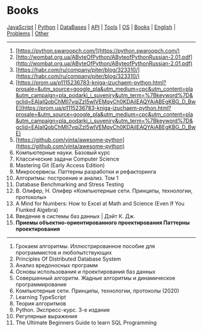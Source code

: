 # Books

[JavaScript](./javascript.md) | [Python](./python.md) | [DataBases](./databases.md) | [API](./api.md) | [Tools](./tools.md) | [OS](./os.md) | [Books](./books.md) | [English](./english.md) | [Problems](./problems.md) | [Other](./other.md)

---

1. [https://python.swaroopch.com/](https://python.swaroopch.com/)
1. [http://wombat.org.ua/AByteOfPython/AByteofPythonRussian-2.01.pdf](http://wombat.org.ua/AByteOfPython/AByteofPythonRussian-2.01.pdf)
1. [https://habr.com/ru/company/piter/blog/323310/](https://habr.com/ru/company/piter/blog/323310/)
1. [https://prom.ua/p1115236783-kniga-izuchaem-python.html?prosale=&utm_source=google_pla&utm_medium=cpc&utm_content=pla&utm_campaign=pla_podarki_i_suveniry&utm_term=%7Bkeyword%7D&gclid=EAIaIQobChMIl7vqjZzl5wIVEMqyCh0KDAiIEAQYAiABEgKBG_D_BwE](https://prom.ua/p1115236783-kniga-izuchaem-python.html?prosale=&utm_source=google_pla&utm_medium=cpc&utm_content=pla&utm_campaign=pla_podarki_i_suveniry&utm_term=%7Bkeyword%7D&gclid=EAIaIQobChMIl7vqjZzl5wIVEMqyCh0KDAiIEAQYAiABEgKBG_D_BwE)
1. [https://github.com/vinta/awesome-python](https://github.com/vinta/awesome-python)
1. Компьютерные науки. Базовый курс
1. Классические задачи Computer Science
1. Mastering Git (Early Access Edition)
1. Микросервисы. Паттерны разработки и рефакторинга
1. Алгоритмы: построение и анализ. Том 1
1. Database Benchmarking and Stress Testing
1. В. Олифер, Н. Олифер «Компьютерные сети. Принципы, технологии, протоколы»
1. A Mind for Numbers: How to Excel at Math and Science (Even If You Flunked Algebra) 
1. Введение в системы баз данных | Дэйт К. Дж.
1. **Приемы объектно-ориентированного проектирования Паттерны проектирования**

---

1. Грокаем алгоритмы. Иллюстрированное пособие для программистов и любопытствующих
1. Principles Of Distributed Database System
1. Анализ вредоносных программ
1. Основы использования и проектирования баз данных
1. Совершенный алгоритм. Жадные алгоритмы и динамическое программирование 
1. Компьютерные сети. Принципы, технологии, протоколы (2020) 
1. Learning TypeScript
1. Теория алгоритмов
1. Python. Экспресс-курс. 3-е издание 
1. Регулярные выражения
1. The Ultimate Beginners Guide to learn SQL Programming 
